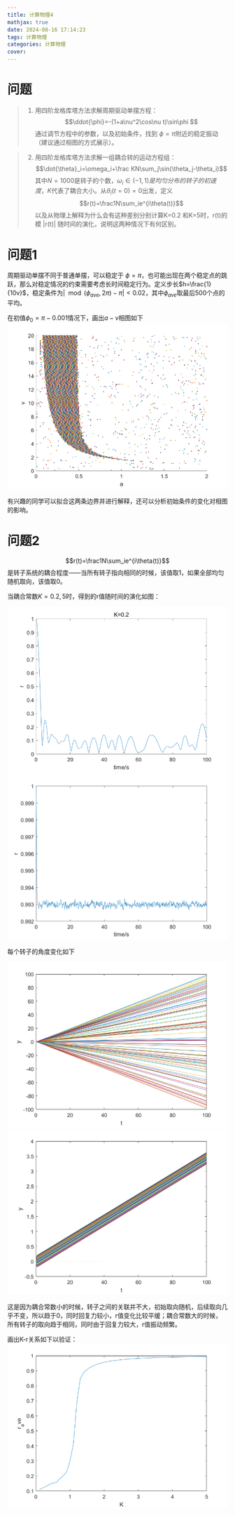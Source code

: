```yaml
---
title: 计算物理4
mathjax: true
date: 2024-08-16 17:14:23
tags: 计算物理
categories: 计算物理
cover:
---
```

# 问题
>1. 用四阶龙格库塔方法求解周期驱动单摆方程：
>$$\ddot{\phi}=-(1+a\nu^2\cos\nu t)\sin\phi $$
>通过调节方程中的参数，以及初始条件，找到 $\phi=\pi$附近的稳定振动（建议通过相图的方式展示）。

>2. 用四阶龙格库塔方法求解一组耦合转的运动方程组：
>$$\dot{\theta}_i=\omega_i+\frac KN\sum_j\sin(\theta_j-\theta_i)$$
>其中$N=1000$是转子的个数，$\omega_i\in (-1,1)是均匀分布的转子的初速度$，$K$代表了耦合大小。从$\theta_i(t=0)=0$出发，定义
>$$r(t)=\frac1N\sum_ie^{i\theta(t)}$$
>以及从物理上解释为什么会有这种差别分别计算K=0.2 和K=5时，r(t)的模 |r(t)| 随时间的演化，说明这两种情况下有何区别。

# 问题1

周期驱动单摆不同于普通单摆，可以稳定于 $\phi=\pi$，也可能出现在两个稳定点的跳跃，那么对稳定情况的约束需要考虑长时间稳定行为。定义步长$h=\frac{1}{10v}$，稳定条件为$|\mod{(\phi_{ave},2\pi)}-\pi|<0.02$，其中$\phi_{ave}$取最后500个点的平均。

在初值$\phi_0=\pi-0.001$情况下，画出$a-v$相图如下
![image](/img/计算物理4/顶视图1.png)

有兴趣的同学可以拟合这两条边界并进行解释，还可以分析初始条件的变化对相图的影响。

# 问题2

$$r(t)=\frac1N\sum_ie^{i\theta(t)}$$
是转子系统的耦合程度——当所有转子指向相同的时候，该值取1，如果全部均匀随机取向，该值取0。

当耦合常数$K=0.2,5$时，得到的r值随时间的演化如图：

![image](/img/计算物理4/K0.2.png)
![image](/img/计算物理4/K5.png)

每个转子的角度变化如下

![image](/img/计算物理4/k-0.2.png)
![image](/img/计算物理4/k-5.png)

这是因为耦合常数小的时候，转子之间的关联并不大，初始取向随机，后续取向几乎不变，所以趋于0，同时回复力较小，r值变化比较平缓；耦合常数大的时候，所有转子的取向趋于相同，同时由于回复力较大，r值振动频繁。

画出K-r关系如下以验证：
![image](/img/计算物理4/ave.png)